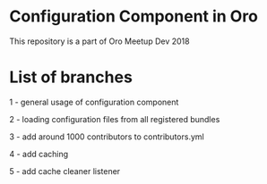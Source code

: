 Configuration Component in Oro
==============================

This repository is a part of Oro Meetup Dev 2018 

List of branches
================

1 - general usage of configuration component

2 - loading configuration files from all registered bundles

3 - add around 1000 contributors to contributors.yml

4 - add caching

5 - add cache cleaner listener
